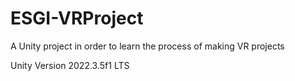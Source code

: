 # ESGI-VRProject
A Unity project in order to learn the process of making VR projects

Unity Version 2022.3.5f1 LTS

